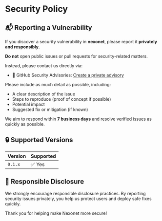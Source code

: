 # Security Policy

## 📬 Reporting a Vulnerability

If you discover a security vulnerability in **nexonet**, please report it **privately and responsibly**.

**Do not** open public issues or pull requests for security-related matters.

Instead, please contact us directly via:

- 🔐 GitHub Security Advisories: [Create a private advisory](https://github.com/Nexoscript/nexonet/security/advisories/new)

Please include as much detail as possible, including:

- A clear description of the issue
- Steps to reproduce (proof of concept if possible)
- Potential impact
- Suggested fix or mitigation (if known)

We aim to respond within **7 business days** and resolve verified issues as quickly as possible.

## 🔒 Supported Versions

| Version    | Supported |
| ---------- | --------- |
| `0.1.x`    | ✅ Yes    |

## 🙏 Responsible Disclosure

We strongly encourage responsible disclosure practices. By reporting security issues privately, you help us protect users and deploy safe fixes quickly.

Thank you for helping make Nexonet more secure!
